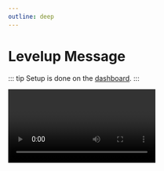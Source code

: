 ```yaml
---
outline: deep
---
```


# Levelup Message

::: tip
Setup is done on the [dashboard](../../../core/dashboard).
:::

<video controls="controls" src="../../../images/leveling/levelup-message.mp4" />

## Levelup Message

### Channel

Arcane can send the levelup message in the channel where the member earned the XP or in a channel of your choice. If you don't want a levelup message then disable the setting altogether.

### Message

Default message:

```
{user.mention} has reached level **{user.level}**. GG!
```

#### Tags

Tags can be used inside of the levelup message. There are other tags available but if they are not documented then they are not officially supported and can break at any time.

##### User
- `{user.mention}` - Mentions the user
- `{user.username}` `{user.name}` - The username of the member
- `{user.id}` - The id of the member

##### Image
- `{image}` - Alternative for the "include levelup image" toggle.

We recommend just using the toggle but if you want it only send with the `{earned}` tag then you can use the `{image}` tag.

##### Earned

- `{earned:text when member earns a role reward}`
- `{name}` - Name of the role reward. Only available inside of `{earned}`
- `{mention}` - Display the role reward. (Will not ping) Only available inside of `{earned}`

The earned tag seems very complicated, but, it's not.

The earned tag is for including the role reward which the member earned. If the member did not earn a reward then the entire tag is excluded.

<details>
	<summary>View examples:</summary>

::: info Example
Let's say you have a role reward at level 5. Let's say its name is "Active members".

Your levelup message is set to:
```
{user.mention} is now level {user.level}. {earned:They received the **{name}** role!}
```

You just leveled up to level 3. Here's the levelup message that will send:

```
@ImDarkDiamond is now level 3.
```

You then leveled up to level 5. Here's the levelup message:

```
@ImDarkDiamond is now level 3. They received the **Active members** role!
```
:::
</details>

### Levelup image

Arcane can send a small levelup graphic. There are no customization options available at this time.

![Levelup image](../../../images/leveling/levelup-image.png)


### Testing

You can test your levelup message every few minutes. Select a channel you want the test to be sent in and Arcane will send a fake levelup message.

If you have the `{earned}` tag in your levelup message and a saved role reward then it will send two levelup messages. One with a reward and one without a reward.
